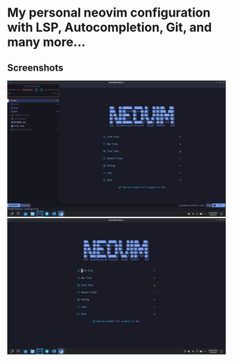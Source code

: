 # My personal neovim configuration with LSP, Autocompletion, Git, and many more...


## Screenshots

<img src="./src/images/Screenshot_20251026_164936.png">

<img src="./src/images/Screenshot_20251026_165019.png">

